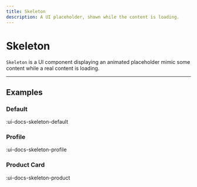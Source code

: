 ```yaml
---
title: Skeleton
description: A UI placeholder, shown while the content is loading.
---
```


# Skeleton

`Skeleton` is a UI component displaying an animated placeholder mimic some content while a real content is loading.

___

## Examples

### Default

:ui-docs-skeleton-default

### Profile

:ui-docs-skeleton-profile

### Product Card

:ui-docs-skeleton-product
